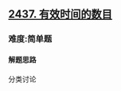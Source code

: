 <h2><a href="https://leetcode.cn/problems/number-of-valid-clock-times/">2437. 有效时间的数目</a></h2>
<h3>难度:简单题</h3>
<h4>解题思路</h4>
<p>分类讨论</p>
